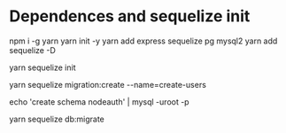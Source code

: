# Dependences and sequelize init

npm i -g yarn
yarn init -y
yarn add express sequelize pg mysql2
yarn add sequelize -D

<!-- Iniciando sequilize e gerando arquiivos -->
yarn sequelize init

<!-- Criando Migratoin -->
yarn sequelize migration:create --name=create-users

<!-- Criando bando no mysql antes de rodar migration -->
echo 'create schema nodeauth' | mysql -uroot -p

<!-- Rodando migrations: -->
yarn sequelize db:migrate
